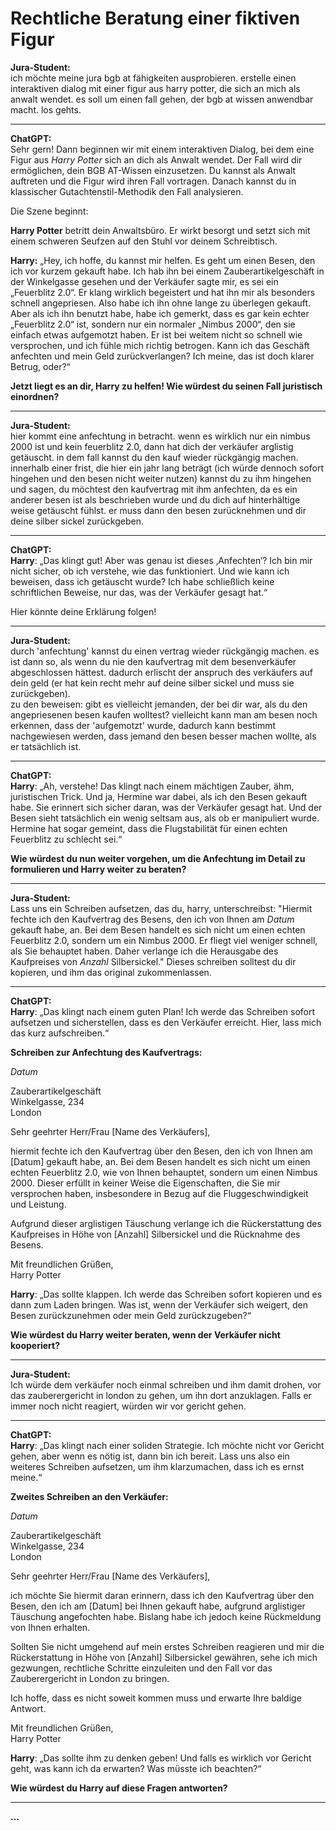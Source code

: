 # Rechtliche Beratung einer fiktiven Figur

**Jura-Student:**<br>
ich möchte meine jura bgb at fähigkeiten ausprobieren. erstelle einen interaktiven dialog mit einer figur aus harry potter, die sich an mich als anwalt wendet. es soll um einen fall gehen, der bgb at wissen anwendbar macht. los gehts.

---

**ChatGPT:**<br>
Sehr gern! Dann beginnen wir mit einem interaktiven Dialog, bei dem eine Figur aus *Harry Potter* sich an dich als Anwalt wendet. Der Fall wird dir ermöglichen, dein BGB AT-Wissen einzusetzen. Du kannst als Anwalt auftreten und die Figur wird ihren Fall vortragen. Danach kannst du in klassischer Gutachtenstil-Methodik den Fall analysieren.

Die Szene beginnt:

**Harry Potter** betritt dein Anwaltsbüro. Er wirkt besorgt und setzt sich mit einem schweren Seufzen auf den Stuhl vor deinem Schreibtisch.

**Harry:** „Hey, ich hoffe, du kannst mir helfen. Es geht um einen Besen, den ich vor kurzem gekauft habe. Ich hab ihn bei einem Zauberartikelgeschäft in der Winkelgasse gesehen und der Verkäufer sagte mir, es sei ein „Feuerblitz 2.0“. Er klang wirklich begeistert und hat ihn mir als besonders schnell angepriesen. Also habe ich ihn ohne lange zu überlegen gekauft. Aber als ich ihn benutzt habe, habe ich gemerkt, dass es gar kein echter „Feuerblitz 2.0“ ist, sondern nur ein normaler „Nimbus 2000“, den sie einfach etwas aufgemotzt haben. Er ist bei weitem nicht so schnell wie versprochen, und ich fühle mich richtig betrogen. Kann ich das Geschäft anfechten und mein Geld zurückverlangen? Ich meine, das ist doch klarer Betrug, oder?“

**Jetzt liegt es an dir, Harry zu helfen! Wie würdest du seinen Fall juristisch einordnen?**

---

**Jura-Student:**<br>
hier kommt eine anfechtung in betracht. wenn es wirklich nur ein nimbus 2000 ist und kein feuerblitz 2.0, dann hat dich der verkäufer arglistig getäuscht. in dem fall kannst du den kauf wieder rückgängig machen. innerhalb einer frist, die hier ein jahr lang beträgt (ich würde dennoch sofort hingehen und den besen nicht weiter nutzen) kannst du zu ihm hingehen und sagen, du möchtest den kaufvertrag mit ihm anfechten, da es ein anderer besen ist als beschrieben wurde und du dich auf hinterhältige weise getäuscht fühlst. er muss dann den besen zurücknehmen und dir deine silber sickel zurückgeben.

---

**ChatGPT:**<br>
**Harry**: „Das klingt gut! Aber was genau ist dieses ‚Anfechten‘? Ich bin mir nicht sicher, ob ich verstehe, wie das funktioniert. Und wie kann ich beweisen, dass ich getäuscht wurde? Ich habe schließlich keine schriftlichen Beweise, nur das, was der Verkäufer gesagt hat.“

Hier könnte deine Erklärung folgen!

---

**Jura-Student:**<br>
durch 'anfechtung' kannst du einen vertrag wieder rückgängig machen. es ist dann so, als wenn du nie den kaufvertrag mit dem besenverkäufer abgeschlossen hättest. dadurch erlischt der anspruch des verkäufers auf dein geld (er hat kein recht mehr auf deine silber sickel und muss sie zurückgeben).\
zu den beweisen: gibt es vielleicht jemanden, der bei dir war, als du den angepriesenen besen kaufen wolltest? vielleicht kann man am besen noch erkennen, dass der 'aufgemotzt' wurde, dadurch kann bestimmt nachgewiesen werden, dass jemand den besen besser machen wollte, als er tatsächlich ist.


---

**ChatGPT:**<br>
**Harry**: „Ah, verstehe! Das klingt nach einem mächtigen Zauber, ähm, juristischen Trick. Und ja, Hermine war dabei, als ich den Besen gekauft habe. Sie erinnert sich sicher daran, was der Verkäufer gesagt hat. Und der Besen sieht tatsächlich ein wenig seltsam aus, als ob er manipuliert wurde. Hermine hat sogar gemeint, dass die Flugstabilität für einen echten Feuerblitz zu schlecht sei.“

**Wie würdest du nun weiter vorgehen, um die Anfechtung im Detail zu formulieren und Harry weiter zu beraten?**

---

**Jura-Student:**<br>
Lass uns ein Schreiben aufsetzen, das du, harry, unterschreibst: "Hiermit fechte ich den Kaufvertrag des Besens, den ich von Ihnen am *Datum* gekauft habe, an. Bei dem Besen handelt es sich nicht um einen echten Feuerblitz 2.0, sondern um ein Nimbus 2000. Er fliegt viel weniger schnell, als Sie behauptet haben. Daher verlange ich die Herausgabe des Kaufpreises von *Anzahl* Silbersickel." Dieses schreiben solltest du dir kopieren, und ihm das original zukommenlassen.

---

**ChatGPT:**<br>
**Harry**: „Das klingt nach einem guten Plan! Ich werde das Schreiben sofort aufsetzen und sicherstellen, dass es den Verkäufer erreicht. Hier, lass mich das kurz aufschreiben.“

**Schreiben zur Anfechtung des Kaufvertrags:**

*Datum*

Zauberartikelgeschäft  
Winkelgasse, 234  
London

Sehr geehrter Herr/Frau [Name des Verkäufers],

hiermit fechte ich den Kaufvertrag über den Besen, den ich von Ihnen am [Datum] gekauft habe, an. Bei dem Besen handelt es sich nicht um einen echten Feuerblitz 2.0, wie von Ihnen behauptet, sondern um einen Nimbus 2000. Dieser erfüllt in keiner Weise die Eigenschaften, die Sie mir versprochen haben, insbesondere in Bezug auf die Fluggeschwindigkeit und Leistung.

Aufgrund dieser arglistigen Täuschung verlange ich die Rückerstattung des Kaufpreises in Höhe von [Anzahl] Silbersickel und die Rücknahme des Besens.

Mit freundlichen Grüßen,  
Harry Potter

**Harry**: „Das sollte klappen. Ich werde das Schreiben sofort kopieren und es dann zum Laden bringen. Was ist, wenn der Verkäufer sich weigert, den Besen zurückzunehmen oder mein Geld zurückzugeben?“

**Wie würdest du Harry weiter beraten, wenn der Verkäufer nicht kooperiert?**

---

**Jura-Student:**<br>
Ich würde dem verkäufer noch einmal schreiben und ihm damit drohen, vor das zauberergericht in london zu gehen, um ihn dort anzuklagen. Falls er immer noch nicht reagiert, würden wir vor gericht gehen.

---

**ChatGPT:**<br>
**Harry**: „Das klingt nach einer soliden Strategie. Ich möchte nicht vor Gericht gehen, aber wenn es nötig ist, dann bin ich bereit. Lass uns also ein weiteres Schreiben aufsetzen, um ihm klarzumachen, dass ich es ernst meine.“


**Zweites Schreiben an den Verkäufer:**

*Datum*

Zauberartikelgeschäft  
Winkelgasse, 234  
London

Sehr geehrter Herr/Frau [Name des Verkäufers],

ich möchte Sie hiermit daran erinnern, dass ich den Kaufvertrag über den Besen, den ich am [Datum] bei Ihnen gekauft habe, aufgrund arglistiger Täuschung angefochten habe. Bislang habe ich jedoch keine Rückmeldung von Ihnen erhalten.

Sollten Sie nicht umgehend auf mein erstes Schreiben reagieren und mir die Rückerstattung in Höhe von [Anzahl] Silbersickel gewähren, sehe ich mich gezwungen, rechtliche Schritte einzuleiten und den Fall vor das Zauberergericht in London zu bringen.

Ich hoffe, dass es nicht soweit kommen muss und erwarte Ihre baldige Antwort.

Mit freundlichen Grüßen,  
Harry Potter


**Harry**: „Das sollte ihm zu denken geben! Und falls es wirklich vor Gericht geht, was kann ich da erwarten? Was müsste ich beachten?“


**Wie würdest du Harry auf diese Fragen antworten?**


---

**...**
